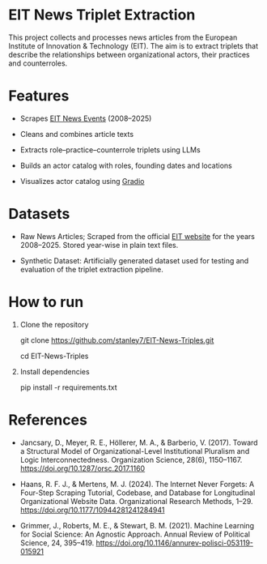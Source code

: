 # EIT News Triplet Extraction

This project collects and processes news articles from the European Institute of Innovation & Technology (EIT). The aim is to extract triplets that describe the relationships between organizational actors, their practices and counterroles.

# Features
- Scrapes [EIT News Events](https://www.eit.europa.eu/news-events/news) (2008–2025)

- Cleans and combines article texts

- Extracts role–practice–counterrole triplets using LLMs

- Builds an actor catalog with roles, founding dates and locations

- Visualizes actor catalog using [Gradio](https://www.gradio.app/)

# Datasets
- Raw News Articles; Scraped from the official [EIT website](https://www.eit.europa.eu/news-events/news) for the years 2008–2025. Stored year-wise in plain text files.

- Synthetic Dataset: Artificially generated dataset used for testing and evaluation of the triplet extraction pipeline.

# How to run

1. Clone the repository
   
    git clone https://github.com/stanley7/EIT-News-Triples.git
   
    cd EIT-News-Triples

2. Install dependencies
   
   pip install -r requirements.txt


# References 

- Jancsary, D., Meyer, R. E., Höllerer, M. A., & Barberio, V. (2017). Toward a Structural Model of Organizational-Level Institutional Pluralism and Logic Interconnectedness. Organization Science, 28(6), 1150–1167. https://doi.org/10.1287/orsc.2017.1160

- Haans, R. F. J., & Mertens, M. J. (2024). The Internet Never Forgets: A Four-Step Scraping Tutorial, Codebase, and Database for Longitudinal Organizational Website Data. Organizational Research Methods, 1–29. https://doi.org/10.1177/10944281241284941

- Grimmer, J., Roberts, M. E., & Stewart, B. M. (2021). Machine Learning for Social Science: An Agnostic Approach. Annual Review of Political Science, 24, 395–419. https://doi.org/10.1146/annurev-polisci-053119-015921





